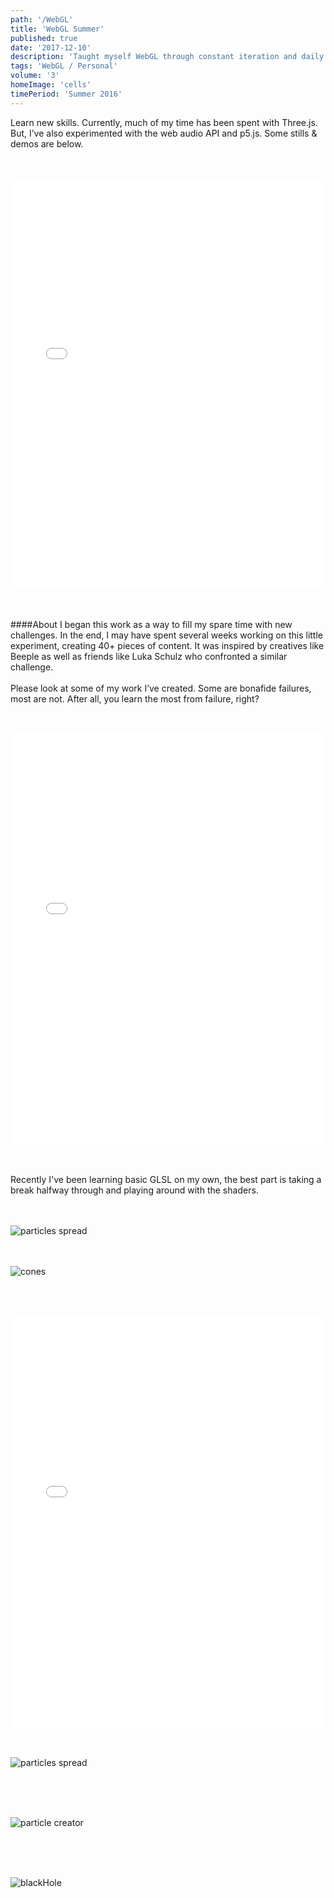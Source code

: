 ```yaml
---
path: '/WebGL'
title: 'WebGL Summer'
published: true
date: '2017-12-10'
description: 'Taught myself WebGL through constant iteration and daily creations'
tags: 'WebGL / Personal'
volume: '3'
homeImage: 'cells'
timePeriod: 'Summer 2016'
---
```



Learn new skills. Currently, much of my time has been spent with Three.js. But, I’ve also experimented with the web audio API and p5.js. Some stills & demos are below.

<br/>
<br/>

<iframe class="codepen" height='656' scrolling='no' title='Spread' src='//codepen.io/JacobDFrank/embed/apJZzb/?height=656&theme-id=light&default-tab=result&embed-version=2' frameborder='no' allowtransparency='true' allowfullscreen='true' style='width: 100%;'>See the Pen <a href='https://codepen.io/JacobDFrank/pen/apJZzb/'>Spread</a> by Jacob D Frank (<a href='https://codepen.io/JacobDFrank'>@JacobDFrank</a>) on <a href='https://codepen.io'>CodePen</a>.
</iframe>

<br/>
<br/>
<br/>

####About
I began this work as a way to fill my spare time with new challenges. In the end, I may have spent several weeks working on this little experiment, creating 40+ pieces of content. It was inspired by creatives like Beeple as well as friends like Luka Schulz who confronted a similar challenge. <br/><br/>Please look at some of my work I’ve created. Some are bonafide failures, most are not. After all, you learn the most from failure, right?

<br/>
<br/>

<iframe class="codepen" height='656' scrolling='no' title='GLSL Cyclic Automata' src='//codepen.io/JacobDFrank/embed/GWVrOx/?height=656&theme-id=light&default-tab=result&embed-version=2' frameborder='no' allowtransparency='true' allowfullscreen='true' style='width: 100%;'>See the Pen <a href='https://codepen.io/JacobDFrank/pen/GWVrOx/'>GLSL Cyclic Automata</a> by Jacob D Frank (<a href='https://codepen.io/JacobDFrank'>@JacobDFrank</a>) on <a href='https://codepen.io'>CodePen</a>.
</iframe>

<br/>
<br/>
<br/>

Recently I've been learning basic GLSL on my own, the best part is taking a break halfway through and playing around with the shaders.

<br/>
<br/>


<img alt="particles spread" src="./images/WebGL/spread.jpg"/>

<br/>
<br/>
<br/>

![cones](./images/WebGL/cones.png)

<br/>
<br/>
<br/>

<iframe class="codepen" height='656' scrolling='no' title='fragmentShader-One' src='//codepen.io/JacobDFrank/embed/oBZYXV/?height=656&theme-id=light&default-tab=result&embed-version=2' frameborder='no' allowtransparency='true' allowfullscreen='true' style='width: 100%;'>See the Pen <a href='https://codepen.io/JacobDFrank/pen/oBZYXV/'>fragmentShader-One</a> by Jacob D Frank (<a href='https://codepen.io/JacobDFrank'>@JacobDFrank</a>) on <a href='https://codepen.io'>CodePen</a>.
</iframe>

<br/>
<br/>
<br/>

![particles spread](./images/WebGL/face.jpg)

<br/>
<br/>
<br/>

![particle creator](./images/WebGL/particleCreator.jpg)

<br/>
<br/>
<br/>

![blackHole](./images/WebGL/blackHole.jpg)

